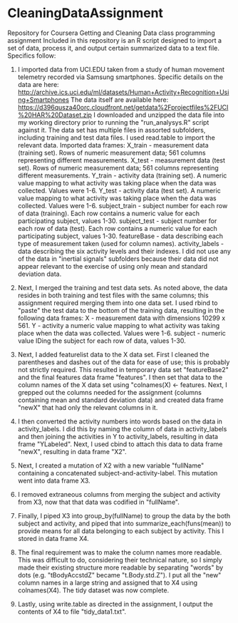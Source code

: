 # CleaningDataAssignment
Repository for Coursera Getting and Cleaning Data class programming assignment
Included in this repository is an R script designed to import a set of data, process it, and output certain summarized data to a text file.  Specifics follow:

1. I imported data from UCI.EDU taken from a study of human movement telemetry recorded via Samsung smartphones.  Specific details on the data are here: http://archive.ics.uci.edu/ml/datasets/Human+Activity+Recognition+Using+Smartphones   The data itself are available here: https://d396qusza40orc.cloudfront.net/getdata%2Fprojectfiles%2FUCI%20HAR%20Dataset.zip  I downloaded and unzipped the data file into my working directory prior to running the "run_analysys.R" script against it.  The data set has multiple files in assorted subfolders, including training and test data files.  I used read.table to import the relevant data.  Imported data frames:
    X_train - measurement data (training set).  Rows of numeric measurement data; 561 columns representing different measurements.
    X_test - measurement data (test set).  Rows of numeric measurement data; 561 columns representing different measurements.
    Y_train - activity data (training set).  A numeric value mapping to what activity was taking place when the data was collected.  Values were 1-6.
    Y_test - activity data (test set).  A numeric value mapping to what activity was taking place when the data was collected.  Values were 1-6.
    subject_train - subject number for each row of data (training).  Each row contains a numeric value for each participating subject, values 1-30.
    subject_test - subject number for each row of data (test).  Each row contains a numeric value for each participating subject, values 1-30.
    featureBase - data describing each type of measurement taken (used for column names).
    activity_labels - data describing the six activity levels and their indexes.
    I did not use any of the data in "inertial signals" subfolders because their data did not appear relevant to the exercise of using only mean and standard deviation data.

2. Next, I merged the training and test data sets. As noted above, the data resides in both training and test files with the same columns; this assignment required merging them into one data set.  I used rbind to "paste" the test data to the bottom of the training data, resulting in the following data frames:
    X - measurement data with dimensions 10299 x 561.
    Y - activity a numeric value mapping to what activity was taking place when the data was collected.  Values were 1-6.
    subject - numeric value IDing the subject for each row of data, values 1-30.

3. Next, I added featurelist data to the X data set.  First I cleaned the parentheses and dashes out of the data for ease of use; this is probably not strictly required.  This resulted in temporary data set "featureBase2" and the final features data frame "features".  I then set that data to the column names of the X data set using "colnames(X) <- features.  Next, I grepped out the columns needed for the assignment (columns containing mean and standard deviation data) and created data frame "newX" that had only the relevant columns in it.

4. I then converted the activity numbers into words based on the data in activity_labels.  I did this by naming the column of data in activity_labels and then joining the activities in Y to activity_labels, resulting in data frame "YLabeled".  Next, I used cbind to attach this data to data frame "newX", resulting in data frame "X2".  

5. Next, I created a mutation of X2 with a new variable "fullName" containing a concatenated subject-and-activity-label.  This mutation went into data frame X3.

6. I removed extraneous columns from merging the subject and activity from X3, now that that data was codified in "fullName".

7. Finally, I piped X3 into group_by(fullName) to group the data by the both subject and activity, and piped that into summarize_each(funs(mean)) to provide means for all data belonging to each subject by activity.  This I stored in data frame X4.

8. The final requirement was to make the column names more readable.  This was difficult to do, considering their technical nature, so I simply made their existing structure more readable by separating "words" by dots (e.g. "tBodyAccstdZ" became "t.Body.std.Z").  I put all the "new" column names in a large string and assigned that to X4 using colnames(X4).  The tidy dataset was now complete.

9.  Lastly, using write.table as directed in the assignment, I output the contents of X4 to file "tidy_data1.txt".
